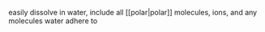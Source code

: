 easily dissolve in water, include all [[polar|polar]] molecules, ions, and any molecules water adhere to
